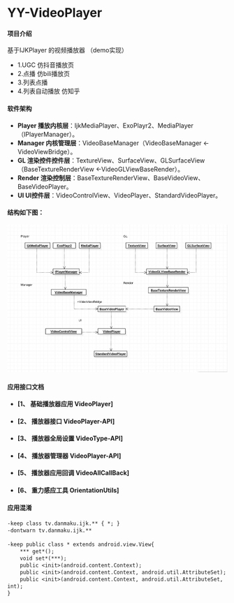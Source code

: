 # YY-VideoPlayer

#### 项目介绍
基于IJKPlayer 的视频播放器 （demo实现）
* 1.UGC 仿抖音播放页
* 2.点播 仿bili播放页
* 3.列表点播
* 4.列表自动播放 仿知乎

#### 软件架构
* **Player  播放内核层**：IjkMediaPlayer、ExoPlayr2、MediaPlayer（IPlayerManager）。
* **Manager 内核管理层**：VideoBaseManager（VideoBaseManager <- VideoViewBridge）。
* **GL      渲染控件控件层**：TextureView、SurfaceView、GLSurfaceView（BaseTextureRenderView <-VideoGLViewBaseRender）。
* **Render  渲染控制层**：BaseTextureRenderView、BaseVideoView、BaseVideoPlayer。
* **UI      UI控件层**：VideoControlView、VideoPlayer、StandardVideoPlayer。
#### 结构如下图：

![框架图](VideoPalyer_Structure.jpg)


#### 应用接口文档

* #### [1、 基础播放器应用     VideoPlayer]
* #### [2、 播放器接口        VideoPlayer-API]
* #### [3、 播放器全局设置    VideoType-API]
* #### [4、 播放器管理器      VideoPlayer-API]
* #### [5、 播放器应用回调     VideoAllCallBack]
* #### [6、 重力感应工具       OrientationUtils]


#### 应用混淆

```
-keep class tv.danmaku.ijk.** { *; }
-dontwarn tv.danmaku.ijk.**

-keep public class * extends android.view.View{
    *** get*();
    void set*(***);
    public <init>(android.content.Context);
    public <init>(android.content.Context, android.util.AttributeSet);
    public <init>(android.content.Context, android.util.AttributeSet, int);
}
```

